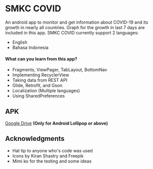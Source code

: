 # SMKC COVID
An android app to monitor and get information about COVID-19 and its growth in nearly all countries. Graph for the growth in last 7 days are included in this app. SMKC COVID currently support 2 languages:
* English
* Bahasa Indonesia

#### What can you learn from this app?
  * Fragments, ViewPager, TabLayout, BottomNav
  * Implementing RecyclerView
  * Taking data from REST API
  * Glide, Retrofit, and Gson
  * Localization (Multiple languages)
  * Using SharedPreferences

## APK

[Google Drive](https://drive.google.com/file/d/1xxbVPXqttWq0aniynJ8Mk7fMoyYgxGOA/view?usp=sharing) **(Only for Android Lollipop or above)**

## Acknowledgments
* Hat tip to anyone who's code was used
* Icons by Kiran Shastry and Freepik
* Mimi ko for the testing and some ideas
